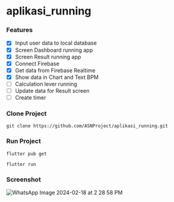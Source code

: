 # aplikasi_running

### Features
- [x] Input user data to local database
- [x] Screen Dashboard running app
- [x] Screen Result running app
- [x] Connect Firebase
- [x] Get data from Firebase Realtime
- [x] Show data in Chart and Text BPM
- [ ] Calculation lever running
- [ ] Update data for Result screen
- [ ] Create timer

### Clone Project
```
git clone https://github.com/ASNProject/aplikasi_running.git
```

### Run Project
```
flutter pub get
```
```
flutter run
```

### Screenshot<br/>
![WhatsApp Image 2024-02-18 at 2 28 58 PM](https://github.com/ASNProject/aplikasi_running/assets/49858542/940c692f-97ee-43d0-ba68-9120f18a689e)
